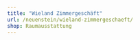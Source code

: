 ```yaml
---
title: "Wieland Zimmergeschäft"
url: /neuenstein/wieland-zimmergeschaeft/
shop: Raumausstattung
---
```

